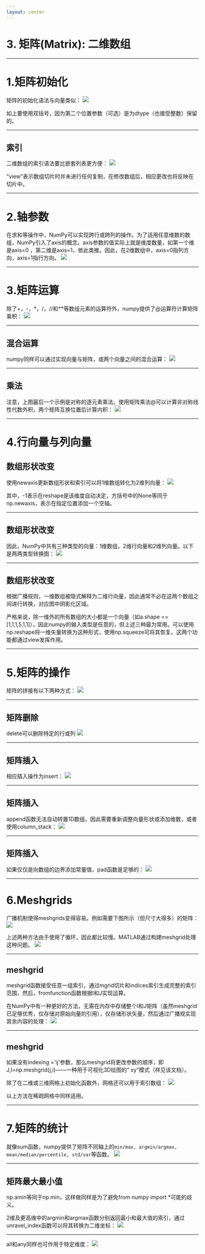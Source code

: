 ```yaml
---
layout: center
---
```


# 3. 矩阵(Matrix): 二维数组

---

# 1.矩阵初始化

矩阵的初始化语法与向量类似：
<img src = "/numpy-30.png" class = "h-70 mx-auto">
<!-- ![](./img/numpy-30.png) -->

如上要使用双括号，因为第二个位置参数（可选）是为dtype（也接受整数）保留的。

---

## 索引

二维数组的索引语法要比嵌套列表更方便：
<img src = "/numpy-33.png" class = "h-70 mx-auto">

“view”表示数组切片时并未进行任何复制，在修改数组后，相应更改也将反映在切片中。

---

# 2.轴参数

在求和等操作中，NumPy可以实现跨行或跨列的操作。为了适用任意维数的数组，NumPy引入了axis的概念。axis参数的值实际上就是维度数量，如第一个维是axis=0  ，第二维是axis=1，依此类推。因此，在2维数组中，axis=0指列方向，axis=1指行方向。
<img src = "/numpy-34.png" class = "h-70 mx-auto">

---

# 3.矩阵运算

除了+，-，*，/，//和**等数组元素的运算符外，numpy提供了@运算符计算矩阵乘积：
<img src = "/numpy-35.png" class = "h-70 mx-auto">

<!-- ![](./img/numpy-35.png) -->

---

## 混合运算

numpy同样可以通过<!--[广播机制](./broadcast.md) -->实现向量与矩阵，或两个向量之间的混合运算：
<img src = "/numpy-36.png" class = "h-90 mx-auto">

<!-- ![](./img/numpy-36.png) -->

---

## 乘法

注意，上图最后一个示例是对称的逐元素乘法。使用矩阵乘法@可以计算非对称线性代数外积，两个矩阵互换位置后计算内积：
<img src = "/numpy-37.png" class = "h-70 mx-auto">

<!-- ![](./img/numpy-37.png) -->

---

# 4.行向量与列向量

## 数组形状改变

使用newaxis更新数组形状和索引可以将1维数组转化为2维列向量：
<img src = "/numpy-39.png" class = "h-70 mx-auto">

<!-- ![](./img/numpy-39.png) -->

其中，-1表示在reshape是该维度自动决定，方括号中的None等同于np.newaxis，表示在指定位置添加一个空轴。

---

## 数组形状改变

因此，NumPy中共有三种类型的向量：1维数组，2维行向量和2维列向量。以下是两两类型转换图：
<img src = "/numpy-40.png" class = "h-70 mx-auto">

<!-- ![](./img/numpy-40.png) -->

---

## 数组形状改变

根据广播规则，一维数组被隐式解释为二维行向量，因此通常不必在这两个数组之间进行转换，对应图中阴影化区域。

严格来说，除一维外的所有数组的大小都是一个向量（如a.shape == [1,1,1,5,1,1]），因此numpy的输入类型是任意的，但上述三种最为常用。可以使用np.reshape将一维矢量转换为这种形式，使用np.squeeze可将其恢复。这两个功能都通过view发挥作用。

---

# 5.矩阵的操作

矩阵的拼接有以下两种方式：
<img src = "/numpy-41.png" class = "h-70 mx-auto">
<!-- ![](./img/numpy-41.png) -->

---
## 矩阵删除

delete可以删除特定的行或列
<img src = "/numpy-45.png" class = "h-90 mx-auto">
<!-- ![](./img/numpy-45.png) -->

---

## 矩阵插入

相应插入操作为insert：
<img src = "/numpy-46.png" class = "h-90 mx-auto">
<!-- ![](./img/numpy-46.png) -->

---

## 矩阵插入

append函数无法自动转置1D数组，因此需要重新调整向量形状或添加维数，或者使用column_stack：
<img src = "/numpy-47.png" class = "h-90 mx-auto">
<!-- ![](./img/numpy-47.png) -->

---

## 矩阵插入

如果仅仅是向数组的边界添加常量值，pad函数是足够的：
<img src = "/numpy-48.png" class = "h-90 mx-auto">
<!-- ![](./img/numpy-48.png) -->

---

# 6.Meshgrids

广播机制使得meshgrids变得容易。例如需要下图所示（但尺寸大得多）的矩阵：
<img src = "/numpy-49.png" class = "h-45 mx-auto">
<!-- ![](./img/numpy-49.png) -->

上述两种方法由于使用了循环，因此都比较慢。MATLAB通过构建meshgrid处理这种问题。
<img src = "/numpy-50.png" class = "h-45 mx-auto">
<!-- ![](./img/numpy-50.png) -->

---

## meshgrid

meshgrid函数接受任意一组索引，通过mgrid切片和indices索引生成完整的索引范围，然后，fromfunction函数根据I和J实现运算。

在NumPy中有一种更好的方法，无需在内存中存储整个I和J矩阵（虽然meshgrid已足够优秀，仅存储对原始向量的引用），仅存储形状矢量，然后通过广播规实现其余内容的处理：
<img src = "/numpy-51.png" class = "h-50 mx-auto">
<!-- ![](./img/numpy-51.png) -->

---

## meshgrid

如果没有indexing ='ij'参数，那么meshgrid将更改参数的顺序，即J,I=np.meshgrid(j,i)——一种用于可视化3D绘图的“ xy”模式（祥见该文档）。

除了在二维或三维网格上初始化函数外，网格还可以用于索引数组：
<img src = "/numpy-52.png" class = "h-30 mx-auto">
<!-- ![](./img/numpy-52.png) -->

以上方法在稀疏网格中同样适用。

---

# 7.矩阵的统计

就像sum函数，numpy提供了矩阵不同轴上的`min/max, argmin/argmax, mean/median/percentile, std/var`等函数。
<img src = "/numpy-53.png" class = "h-50 mx-auto">
<!-- ![](./img/numpy-53.png) -->

---

## 矩阵最大最小值

np.amin等同于np.min，这样做同样是为了避免from numpy import *可能的歧义。

2维及更高维中的argmin和argmax函数分别返回最小和最大值的索引，通过unravel_index函数可以将其转换为二维坐标：
<img src = "/numpy-55.png" class = "h-70 mx-auto">
<!-- ![](./img/numpy-55.png) -->

---

all和any同样也可作用于特定维度：
<img src = "/numpy-56.png" class = "h-70 mx-auto">
<!-- ![](./img/numpy-56.png) -->
